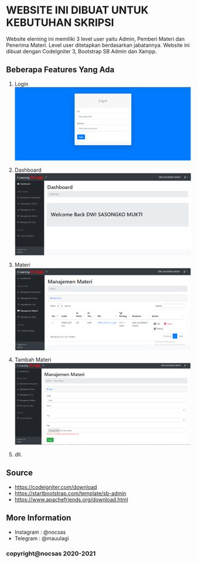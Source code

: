 # WEBSITE INI DIBUAT UNTUK KEBUTUHAN SKRIPSI

Website elerning ini memiliki 3 level user yaitu Admin, Pemberi Materi dan Penerima Materi. Level user ditetapkan berdasarkan jabatannya. Website ini dibuat dengan CodeIgniter 3, Bootstrap SB Admin dan Xampp.

## Beberapa Features Yang Ada

1. Login	
![1](gambarGit/login.png)	 

2. Dashboard	
![2](gambarGit/dashboard.png)	

3. Materi	
![3](gambarGit/materi.png)	

4. Tambah Materi	
![4](gambarGit/addmateri.png)	

5. dll.

## Source
- https://codeigniter.com/download
- https://startbootstrap.com/template/sb-admin
- https://www.apachefriends.org/download.html

## More Information
- Instagram : @nocsas
- Telegram  : @mauulagi

### copyright@nocsas 2020-2021